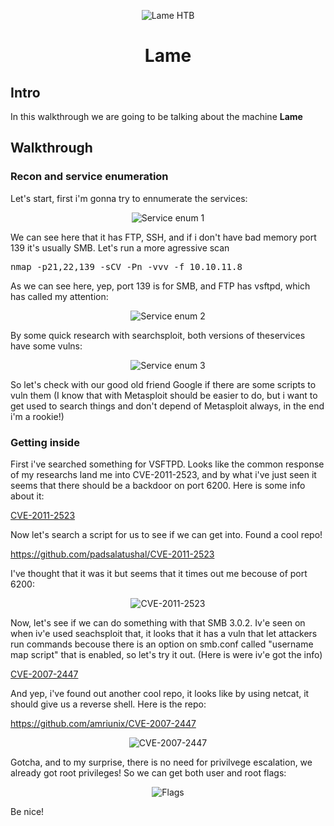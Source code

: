 
<p align="center">
  <img src="https://github.com/Warrior9912/Hack-the-Box-Walkthroughs/assets/34217036/ca637176-cf2b-4889-a779-4923d10d4bc9" alt="Lame HTB">
</p>

<h1 align="center">Lame</h1>

<h2>Intro</h2>
<p>In this walkthrough we are going to be talking about the machine <strong>Lame</strong></p>

<h2>Walkthrough</h2>

<h3>Recon and service enumeration</h3>
<p>Let's start, first i'm gonna try to ennumerate the services:</p>
<p align="center">
  <img src="https://github.com/Warrior9912/Hack-the-Box-Walkthroughs/assets/34217036/ab684db0-820c-45db-b169-0644019c15aa" alt="Service enum 1">
</p>

<p>We can see here that it has FTP, SSH, and if i don't have bad memory port 139 it's usually SMB. Let's run a more agressive scan</p>
<pre>nmap -p21,22,139 -sCV -Pn -vvv -f 10.10.11.8</pre>

<p>As we can see here, yep, port 139 is for SMB, and FTP has vsftpd, which has called my attention:</p>

<p align="center">
  <img src="https://github.com/Warrior9912/Hack-the-Box-Walkthroughs/assets/34217036/de47ef64-d3b1-4ff7-87ac-4783dc7f287a" alt="Service enum 2">
</p>

<p>By some quick research with searchsploit, both versions of theservices have some vulns:</p>

<p align="center">
  <img src="https://github.com/Warrior9912/Hack-the-Box-Walkthroughs/assets/34217036/cb5cbe7c-7e07-42be-9932-2658a9360c9f" alt="Service enum 3">
</p>

<p>So let's check with our good old friend Google if there are some scripts to vuln them (I know that with Metasploit should be easier to do, but i want to get used to search things and don't depend of Metasploit always, in the end i'm a rookie!)</p>


<h3>Getting inside</h3>
<p>First i've searched something for VSFTPD. Looks like the common response of my researchs land me into CVE-2011-2523, and by what i've just seen it seems that there should be a backdoor on port 6200. Here is some info about it:</p>

[CVE-2011-2523](https://nvd.nist.gov/vuln/detail/CVE-2011-2523)

<p>Now let's search a script for us to see if we can get into. Found a cool repo!</p>

https://github.com/padsalatushal/CVE-2011-2523

<p>I've thought that it was it but seems that it times out me becouse of port 6200:</p>

<p align="center">
  <img src="https://github.com/Warrior9912/Hack-the-Box-Walkthroughs/assets/34217036/8dca005d-be41-4671-a49b-fde8f908722c" alt="CVE-2011-2523">
</p>

<p>Now, let's see if we can do something with that SMB 3.0.2. Iv'e seen on when iv'e used seachsploit that, it looks that it has a vuln that let attackers run commands becouse there is an option on smb.conf called
"username map script" that is enabled, so let's try it out. (Here is were iv'e got the info)</p>

[CVE-2007-2447](https://nvd.nist.gov/vuln/detail/CVE-2007-2447)

<p>And yep, i've found out another cool repo, it looks like by using netcat, it should give us a reverse shell. Here is the repo:</p>

https://github.com/amriunix/CVE-2007-2447

<p align="center">
  <img src="https://github.com/Warrior9912/Hack-the-Box-Walkthroughs/assets/34217036/6d0f64cd-272c-4fd2-9c4f-2e7f64b1a35c" alt="CVE-2007-2447">
</p>

<p>Gotcha, and to my surprise, there is no need for privilvege escalation, we already got root privileges! So we can get both user and root flags:</p>
<p align="center">
  <img src="https://github.com/Warrior9912/Hack-the-Box-Walkthroughs/assets/34217036/65ebfd6d-3522-48e4-b559-f61187302003" alt="Flags">
</p>

<p>Be nice!</p>
